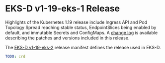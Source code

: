 # EKS-D v1-19-eks-1 Release

Highlights of the Kubernetes 1.19 release include Ingress API and Pod Topology
Spread reaching stable status, EndpointSlices being enabled by default, and
immutable Secrets and ConfigMaps. A [change log](CHANGELOG-v1-19-eks-2.md) is available
describing the patches and versions included in this release.

The [EKS-D v1-19-eks-2](https://distro.eks.amazonaws.com/kubernetes-1-19/kubernetes-1-19-eks-2.yaml)
release manifest defines the release used in EKS-D.

```yaml
TODO: crd

```
